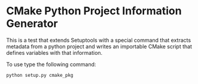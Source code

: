 # CMake Python Project Information Generator
 
This is a test that extends Setuptools with a special command that extracts 
metadata from a python project and writes an importable CMake script that 
defines variables with that information.

To use type the following command:

`python setup.py cmake_pkg`